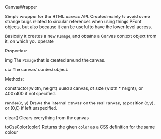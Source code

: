 CanvasWrapper

Simple wrapper for the HTML canvas API. Created mainly to
avoid some strange bugs related to circular references
when using things PFont objects, but also because it can
be useful to have the lower-level access.

Basically it creates a new `PImage`, and obtains a Canvas
context object from it, on which you operate.

Properties:

  img
    The `PImage` that is created around the canvas.

  ctx
    The canvas' context object.

Methods:

  constructor(width, height)
    Build a canvas, of size (width * height), or 400x400
    if not specified.

  render(x, y)
    Draws the internal canvas on the real canvas, at
    position (x,y), or (0,0) if left unspecified.

  clear()
    Clears everything from the canvas.

  toCssColor(color)
    Returns the given `color` as a CSS definition for the
    same colour.

